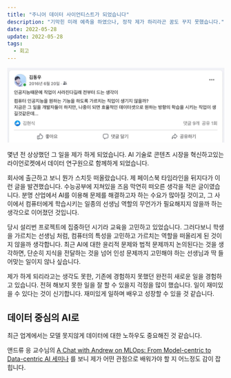 ```yaml
---
title: "주니어 데이터 사이언티스트가 되었습니다"
description: "기막힌 미래 예측을 하였으나, 정작 제가 하리라곤 꿈도 꾸지 못했습니다."
date: 2022-05-28
update: 2022-05-28
tags:
  - 회고
---
```


![기막힌 미래 예측](fb-future-data-science.jpeg)

몇년 전 상상했던 그 일을 제가 하게 되었습니다.
AI 기술로 콘텐츠 시장을 혁신하고있는 라이언로켓에서 데이터 연구원으로 함께하게 되었습니다.

회사에 출근하고 보니 뭔가 스치듯 떠올랐습니다. 제 페이스북 타임라인을 뒤지다가 이런 글을 발견했습니다. 수능공부에 지쳐있을 즈음 막연히 떠오른 생각을 적은 글이였습니다. 
분명 산업에서 AI를 이용해 문제를 해결하고자 하는 수요가 많아질 것이고, 그 사이에서 컴퓨터에게 학습시키는 일종의 선생님 역할의 무언가가 필요해지지 않을까 하는 생각으로 이어졌던 것입니다.

당시 설리번 프로젝트에 집중하던 시기라 교육을 고민하고 있었습니다. 그러다보니 학생을 가르치는 선생님 처럼, 컴퓨터의 특성을 고민하고 가르치는 역할을 떠올리게 된 것이지 않을까 생각합니다. 최근 AI에 대한 윤리적 문제와 법적 문제까지 논의된다는 것을 생각하면, 단순히 지식을 전달하는 것을 넘어 인성 문제까지 고민해야 하는 선생님과 딱 들어맞는 일이지 않나 싶습니다.

제가 하게 되리라고는 생각도 못한, 기존에 경험하지 못했던 완전히 새로운 일을 경험하고 있습니다. 전혀 해보지 못한 일을 잘 할 수 있을지 걱정을 많이 했습니다. 일이 재미있을 수 있다는 것이 신기합니다. 재미있게 일하며 배우고 성장할 수 있을 것 같습니다.


## 데이터 중심의 AI로

최근 업계에서는 모델 못지않게 데이터에 대한 노하우도 중요해진 것 같습니다.

앤드류 응 교수님의 [A Chat with Andrew on MLOps: From Model-centric to Data-centric AI 세미나](https://www.youtube.com/watch?v=06-AZXmwHjo) 를 보니 제가 어떤 관점으로 배워가야 할 지 어느정도 감이 잡힙니다.
